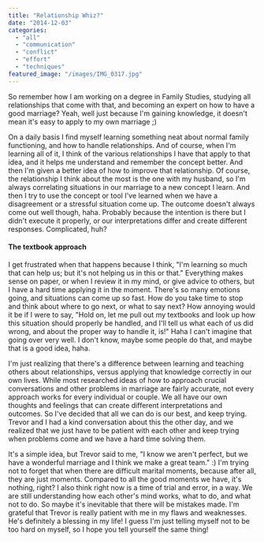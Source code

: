 ```yaml
---
title: "Relationship Whiz?"
date: "2014-12-03"
categories: 
  - "all"
  - "communication"
  - "conflict"
  - "effort"
  - "techniques"
featured_image: "/images/IMG_0317.jpg"
---
```


So remember how I am working on a degree in Family Studies, studying all relationships that come with that, and becoming an expert on how to have a good marriage? Yeah, well just because I'm gaining knowledge, it doesn't mean it's easy to apply to my own marriage ;)

On a daily basis I find myself learning something neat about normal family functioning, and how to handle relationships. And of course, when I'm learning all of it, I think of the various relationships I have that apply to that idea, and it helps me understand and remember the concept better. And then I'm given a better idea of how to improve that relationship. Of course, the relationship I think about the most is the one with my husband, so I'm always correlating situations in our marriage to a new concept I learn. And then I try to use the concept or tool I've learned when we have a disagreement or a stressful situation come up. The outcome doesn't always come out well though, haha. Probably because the intention is there but I didn't execute it properly, or our interpretations differ and create different responses. Complicated, huh?

#### The textbook approach

I get frustrated when that happens because I think, "I'm learning so much that can help us; but it's not helping us in this or that." Everything makes sense on paper, or when I review it in my mind, or give advice to others, but I have a hard time applying it in the moment. There's so many emotions going, and situations can come up so fast. How do you take time to stop and think about where to go next, or what to say next? How annoying would it be if I were to say, "Hold on, let me pull out my textbooks and look up how this situation should properly be handled, and I'll tell us what each of us did wrong, and about the proper way to handle it, is!" Haha I can't imagine that going over very well. I don't know, maybe some people do that, and maybe that is a good idea, haha.

I'm just realizing that there's a difference between learning and teaching others about relationships, versus applying that knowledge correctly in our own lives. While most researched ideas of how to approach crucial conversations and other problems in marriage are fairly accurate, not every approach works for every individual or couple. We all have our own thoughts and feelings that can create different interpretations and outcomes. So I've decided that all we can do is our best, and keep trying. Trevor and I had a kind conversation about this the other day, and we realized that we just have to be patient with each other and keep trying when problems come and we have a hard time solving them.

It's a simple idea, but Trevor said to me, "I know we aren't perfect, but we have a wonderful marriage and I think we make a great team." :) I'm trying not to forget that when there are difficult marital moments, because after all, they are just moments. Compared to all the good moments we have, it's nothing, right? I also think right now is a time of trial and error, in a way. We are still understanding how each other's mind works, what to do, and what not to do. So maybe it's inevitable that there will be mistakes made. I'm grateful that Trevor is really patient with me in my flaws and weaknesses. He's definitely a blessing in my life! I guess I'm just telling myself not to be too hard on myself, so I hope you tell yourself the same thing!
